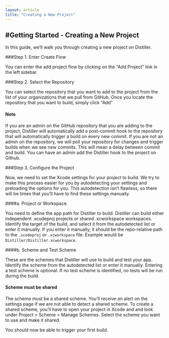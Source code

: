 ```yaml
---
layout: article
title: "Creating a New Project"
---
```


#Getting Started - Creating a New Project
---

In this guide, we’ll walk you through creating a new project on Distiller.

###Step 1. Enter Create Flow

You can enter the add project flow by clicking on the “Add Project” link in the left sidebar.

###Step 2. Select the Repository 

You can select the repository that you want to add to the project from the list of your organizations that we pull from GitHub.  Once you locate the repository that you want to build, simply click “Add”

<div class="bs-callout bs-callout-info">
	<h4>Note</h4>	
If you are an admin on the GitHub repository that you are adding to the project, Distiller will automatically add a post-commit hook to the repository that will automatically trigger a build on every new commit. If you are not an admin on the repository, we will poll your repository for changes and trigger builds when we see new commits. This will mean a delay between commit and build. You can have an admin add the Distiller hook to the project on Github.

</div>

###Step 3. Configure the Project

Now, we need to set the Xcode settings for your project to build. We try to make this process easier for you by autodetecting your settings and preloading the options for you. This autodetection isn’t flawless, so there will be times that you’ll have to find these settings manually.

####a. Project or Workspace.

You need to define the app path for Distiller to build. Distiller can build either independent .xcodeproj projects or shared .xcworkspace workspaces. Identify the target of the build, and select it from the autodetected list or enter it manually. If you enter it manually, it should be the repo-relative path to the <code>.xcodeproj</code> or <code>.xcworkspace</code> file. Example would be <code>Distiller/Distiller.xcworkspace</code>.

####b. Scheme and Test Scheme

These are the schemes that Distiller will use to build and test your app.  Identify the scheme from the autodetected list or enter it manually. Entering a test scheme is optional. If no test scheme is identified, no tests will be run during the build.

<div class="bs-callout bs-callout-warning">
	<h4>Scheme must be shared</h4>	
The scheme must be a shared scheme. You’ll receive an alert on the settings page if we are not able to detect a shared scheme. To create a shared scheme, you’ll have to open your project in Xcode and and look under Project > Scheme > Manage Schemes. Select the scheme you want to use and make it shared.
</div>

You should now be able to trigger your first build.
